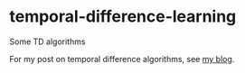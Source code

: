 # temporal-difference-learning
Some TD algorithms

For my post on temporal difference algorithms, see [my blog](https://dylanamiller.github.io/2019/12/17/temporal-difference-learning.html).
